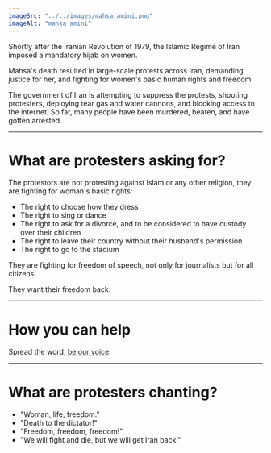 ```yaml
---
imageSrc: "../../images/mahsa_amini.png"
imageAlt: "mahsa amini"
---
```


Shortly after the Iranian Revolution of 1979, the Islamic Regime of Iran imposed a mandatory hijab on women.

Mahsa's death resulted in large-scale protests across Iran, demanding justice for her, and fighting for women's basic human rights and freedom. 

The government of Iran is attempting to suppress the protests, shooting protesters, deploying tear gas and water cannons, and blocking access to the internet. So far, many people have been murdered, beaten, and have gotten arrested.


----

# What are protesters asking for?

The protestors are not protesting against Islam or any other religion, they are fighting for woman's basic rights:

* The right to choose how they dress
* The right to sing or dance
* The right to ask for a divorce, and to be considered to have custody over their children
* The right to leave their country without their husband's permission
* The right to go to the stadium

They are fighting for freedom of speech, not only for journalists but for all citizens.

They want their freedom back.

----

# How you can help

Spread the word, <a href="https://twitter.com/intent/tweet?text=I%20stand%20with%20the%20Iranian%20people%20and%20%23MahsaAmini%20movement.%20%23%D9%85%D9%87%D8%B3%D8%A7_%D8%A7%D9%85%DB%8C%D9%86%DB%8C%20%23OpIran%20" target="_blank">be our voice</a>.

----

# What are protesters chanting?

* "Woman, life, freedom."
* "Death to the dictator!"
* "Freedom, freedom, freedom!"
* "We will fight and die, but we will get Iran back."
